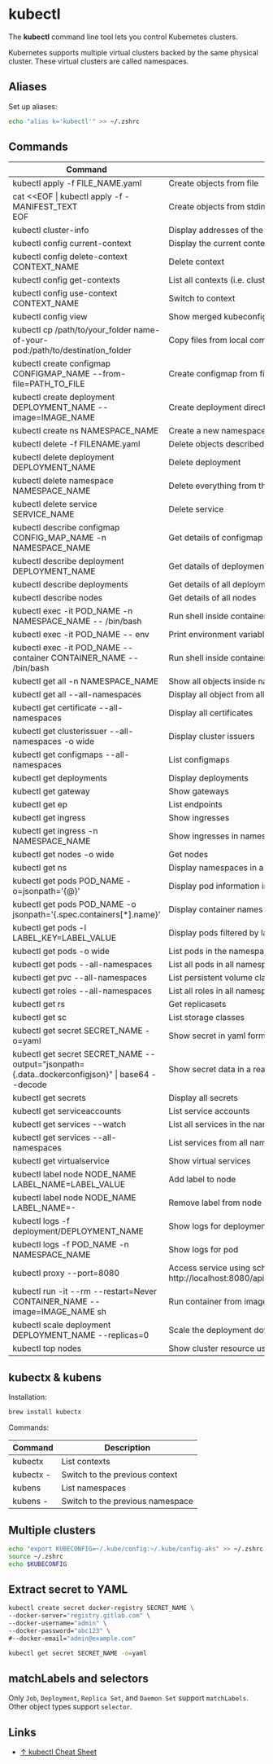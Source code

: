 # kubectl

The **kubectl** command line tool lets you control Kubernetes clusters.

Kubernetes supports multiple virtual clusters backed by the same physical cluster. These virtual clusters are called namespaces.

## Aliases

Set up aliases:

```sh
echo "alias k='kubectl'" >> ~/.zshrc
```

## Commands

| Command                                                                                          | Description                                                                                                                                |
| ------------------------------------------------------------------------------------------------ | ------------------------------------------------------------------------------------------------------------------------------------------ |
| kubectl apply -f FILE_NAME.yaml                                                                  | Create objects from file                                                                                                                   |
| cat <<EOF \| kubectl apply -f - <br>MANIFEST_TEXT<br>EOF                                         | Create objects from stdin                                                                                                                  |
| kubectl cluster-info                                                                             | Display addresses of the master and services                                                                                               |
| kubectl config current-context                                                                   | Display the current context                                                                                                                |
| kubectl config delete-context CONTEXT_NAME                                                       | Delete context                                                                                                                             |
| kubectl config get-contexts                                                                      | List all contexts (i.e. clusters)                                                                                                          |
| kubectl config use-context CONTEXT_NAME                                                          | Switch to context                                                                                                                          |
| kubectl config view                                                                              | Show merged kubeconfig settings                                                                                                            |
| kubectl cp /path/to/your_folder name-of-your-pod:/path/to/destination_folder                     | Copy files from local computer to pod                                                                                                      |
| kubectl create configmap CONFIGMAP_NAME --from-file=PATH_TO_FILE                                 | Create configmap from file                                                                                                                 |
| kubectl create deployment DEPLOYMENT_NAME --image=IMAGE_NAME                                     | Create deployment directly from image                                                                                                      |
| kubectl create ns NAMESPACE_NAME                                                                 | Create a new namespace                                                                                                                     |
| kubectl delete -f FILENAME.yaml                                                                  | Delete objects described in file                                                                                                           |
| kubectl delete deployment DEPLOYMENT_NAME                                                        | Delete deployment                                                                                                                          |
| kubectl delete namespace NAMESPACE_NAME                                                          | Delete everything from the namespace                                                                                                       |
| kubectl delete service SERVICE_NAME                                                              | Delete service                                                                                                                             |
| kubectl describe configmap CONFIG_MAP_NAME -n NAMESPACE_NAME                                     | Get details of configmap                                                                                                                   |
| kubectl describe deployment DEPLOYMENT_NAME                                                      | Get datails of deployment                                                                                                                  |
| kubectl describe deployments                                                                     | Get details of all deployment                                                                                                              |
| kubectl describe nodes                                                                           | Get details of all nodes                                                                                                                   |
| kubectl exec -it POD_NAME -n NAMESPACE_NAME -- /bin/bash                                         | Run shell inside container inside pod if pod has a single container                                                                        |
| kubectl exec -it POD_NAME -- env                                                                 | Print environment variables of container inside pod if pod has a single container                                                          |
| kubectl exec -it POD_NAME --container CONTAINER_NAME -- /bin/bash                                | Run shell inside container inside pod if pod has several containers                                                                        |
| kubectl get all -n NAMESPACE_NAME                                                                | Show all objects inside namespace                                                                                                          |
| kubectl get all --all-namespaces                                                                 | Display all object from all namespaces                                                                                                     |
| kubectl get certificate --all-namespaces                                                         | Display all certificates                                                                                                                   |
| kubectl get clusterissuer --all-namespaces -o wide                                               | Display cluster issuers                                                                                                                    |
| kubectl get configmaps --all-namespaces                                                          | List configmaps                                                                                                                            |
| kubectl get deployments                                                                          | Display deployments                                                                                                                        |
| kubectl get gateway                                                                              | Show gateways                                                                                                                              |
| kubectl get ep                                                                                   | List endpoints                                                                                                                             |
| kubectl get ingress                                                                              | Show ingresses                                                                                                                             |
| kubectl get ingress -n NAMESPACE_NAME                                                            | Show ingresses in namespace                                                                                                                |
| kubectl get nodes -o wide                                                                        | Get nodes                                                                                                                                  |
| kubectl get ns                                                                                   | Display namespaces in a cluster                                                                                                            |
| kubectl get pods POD_NAME -o=jsonpath='{@}'                                                      | Display pod information in JSON format                                                                                                     |
| kubectl get pods POD_NAME -o jsonpath='{.spec.containers[*].name}'                               | Display container names running in the pod                                                                                                 |
| kubectl get pods -l LABEL_KEY=LABEL_VALUE                                                        | Display pods filtered by label's key and value                                                                                             |
| kubectl get pods -o wide                                                                         | List pods in the namespace                                                                                                                 |
| kubectl get pods --all-namespaces                                                                | List all pods in all namespaces                                                                                                            |
| kubectl get pvc --all-namespaces                                                                 | List persistent volume claims                                                                                                              |
| kubectl get roles --all-namespaces                                                               | List all roles in all namespaces                                                                                                           |
| kubectl get rs                                                                                   | Get replicasets                                                                                                                            |
| kubectl get sc                                                                                   | List storage classes                                                                                                                       |
| kubectl get secret SECRET_NAME -o=yaml                                                           | Show secret in yaml format                                                                                                                 |
| kubectl get secret SECRET_NAME --output="jsonpath={.data.\.dockerconfigjson}" \| base64 --decode | Show secret data in a readable format                                                                                                      |
| kubectl get secrets                                                                              | Display all secrets                                                                                                                        |
| kubectl get serviceaccounts                                                                      | List service accounts                                                                                                                      |
| kubectl get services --watch                                                                     | List all services in the namespace                                                                                                         |
| kubectl get services --all-namespaces                                                            | List services from all namespaces                                                                                                          |
| kubectl get virtualservice                                                                       | Show virtual services                                                                                                                      |
| kubectl label node NODE_NAME LABEL_NAME=LABEL_VALUE                                              | Add label to node                                                                                                                          |
| kubectl label node NODE_NAME LABEL_NAME=-                                                        | Remove label from node                                                                                                                     |
| kubectl logs -f deployment/DEPLOYMENT_NAME                                                       | Show logs for deployment, `-f` means "follow"                                                                                              |
| kubectl logs -f POD_NAME -n NAMESPACE_NAME                                                       | Show logs for pod                                                                                                                          |
| kubectl proxy --port=8080                                                                        | Access service using scheme: ht<span>tp://</span>localhost:8080/api/v1/namespaces/NAMESPACE/services/SERVICE_NAME:SERVICE_PORT_NAME/proxy/ |
| kubectl run -it --rm --restart=Never CONTAINER_NAME --image=IMAGE_NAME sh                        | Run container from image in interactive pod                                                                                                |
| kubectl scale deployment DEPLOYMENT_NAME --replicas=0                                            | Scale the deployment down to 0 replicas                                                                                                    |
| kubectl top nodes                                                                                | Show cluster resource usage                                                                                                                |

## kubectx & kubens

Installation:

```zsh
brew install kubectx
```

Commands:

| Command   | Description                      |
| --------- | -------------------------------- |
| kubectx   | List contexts                    |
| kubectx - | Switch to the previous context   |
| kubens    | List namespaces                  |
| kubens -  | Switch to the previous namespace |

## Multiple clusters

```bash
echo "export KUBECONFIG=~/.kube/config:~/.kube/config-aks" >> ~/.zshrc
source ~/.zshrc
echo $KUBECONFIG
```

## Extract secret to YAML

```bash
kubectl create secret docker-registry SECRET_NAME \
--docker-server="registry.gitlab.com" \
--docker-username="admin" \
--docker-password="abc123" \
#--docker-email="admin@example.com"

kubectl get secret SECRET_NAME -o=yaml
```

## matchLabels and selectors

Only `Job`, `Deployment`, `Replica Set`, and `Daemon Set` support `matchLabels`.
Other object types support `selector`.

## Links

-   [↑ kubectl Cheat Sheet](https://kubernetes.io/docs/reference/kubectl/cheatsheet/)
